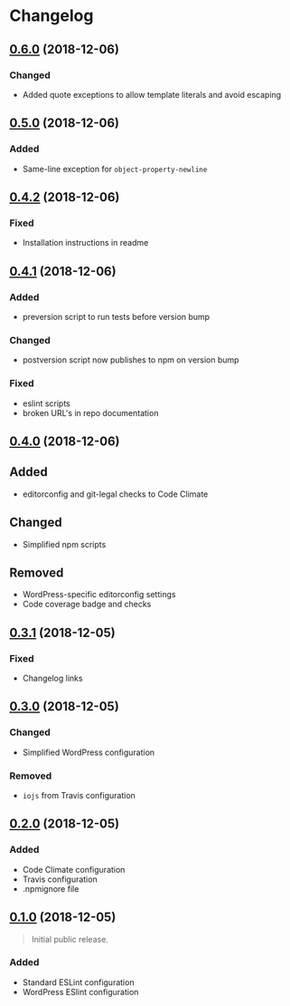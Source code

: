 # Changelog

## [0.6.0] (2018-12-06)

### Changed
- Added quote exceptions to allow template literals and avoid escaping

## [0.5.0] (2018-12-06)

### Added
- Same-line exception for `object-property-newline`

## [0.4.2] (2018-12-06)

### Fixed
- Installation instructions in readme

## [0.4.1] (2018-12-06)

### Added
- preversion script to run tests before version bump

### Changed
- postversion script now publishes to npm on version bump

### Fixed
- eslint scripts
- broken URL's in repo documentation

## [0.4.0] (2018-12-06)

## Added
- editorconfig and git-legal checks to Code Climate

## Changed
- Simplified npm scripts

## Removed
- WordPress-specific editorconfig settings
- Code coverage badge and checks

## [0.3.1] (2018-12-05)

### Fixed
- Changelog links

## [0.3.0] (2018-12-05)

### Changed
- Simplified WordPress configuration

### Removed
- `iojs` from Travis configuration

## [0.2.0] (2018-12-05)

### Added
- Code Climate configuration
- Travis configuration
- .npmignore file

## [0.1.0] (2018-12-05)

> Initial public release.

### Added
- Standard ESLint configuration
- WordPress ESlint configuration

[0.6.0]: https://github.com/mgsisk/eslint-config/compare/v0.5.0...v0.6.0
[0.5.0]: https://github.com/mgsisk/eslint-config/compare/v0.4.2...v0.5.0
[0.4.2]: https://github.com/mgsisk/eslint-config/compare/v0.4.1...v0.4.2
[0.4.1]: https://github.com/mgsisk/eslint-config/compare/v0.4.0...v0.4.1
[0.4.0]: https://github.com/mgsisk/eslint-config/compare/v0.3.1...v0.4.0
[0.3.1]: https://github.com/mgsisk/eslint-config/compare/v0.3.0...v0.3.1
[0.3.0]: https://github.com/mgsisk/eslint-config/compare/v0.2.0...v0.3.0
[0.2.0]: https://github.com/mgsisk/eslint-config/compare/v0.1.0...v0.2.0
[0.1.0]: https://github.com/mgsisk/eslint-config/tree/v0.1.0

